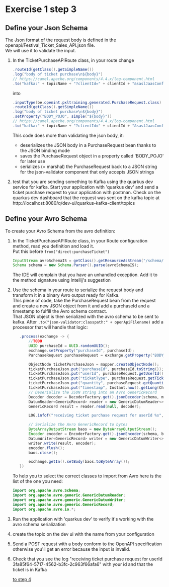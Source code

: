 # Exercise 1 step 3

## Define your Json Schema

The Json format of the request body is defined in the openapi/Festival_Ticket_Sales_API.json file.  
We will use it to validate the input.  


1. In the TicketPurchaseAPIRoute class, in your route change
   ```java
   .routeId(getClass().getSimpleName())
   .log("body of ticket purchase\n${body}")
   // https://camel.apache.org/components/4.4.x/log-component.html
   .to("kafka:" + topicName + "?clientId=" + clientId + "&saslJaasConfig=" + saslJaasConfig);
   ```
   into
   ```java
   .inputType(be.openint.pxltraining.generated.PurchaseRequest.class)
   .routeId(getClass().getSimpleName())
   .log("body of ticket purchase\n${body}")
   .setProperty("BODY_POJO", simple("${body}"))
   // https://camel.apache.org/components/4.4.x/log-component.html
   .to("kafka:" + topicName + "?clientId=" + clientId + "&saslJaasConfig=" + saslJaasConfig);
   ``` 
   This code does more than validating the json body, it:
   - deserializes the JSON body in a PurchaseRequest bean thanks to the JSON binding mode
   - saves the PurchaseRequest object in a property called 'BODY_POJO' for later use
   - serializes (= marshal) the PurchaseRequest back to a JSON string for the json-validator component that only accepts JSON strings
   
2. test that you are sending something to Kafka using the quarkus dev service for kafka.
   Start your application with 'quarkus dev' and send a ticket purchase request to your application with postman.
   Check on the quarkus dev dashboard that the request was sent on the kafka topic at http://localhost:8080/q/dev-ui/quarkus-kafka-client/topics

## Define your Avro Schema

To create your Avro Schema from the avro definition:
1. In the TicketPurchaseAPIRoute class, in your Route configuration method, read you definition and load it.  
   Put this before `from("direct:purchaseTicket")`
   ```java
   InputStream avroSchemaIS = getClass().getResourceAsStream("/schema/schema-ticketPurchase.avsc");
   Schema schema = new Schema.Parser().parse(avroSchemaIS);
   ```
   The IDE will complain that you have an unhandled exception.  Add it to the method signature using Intellij's suggestion
2. Use the schema in your route to serialize the request body and transform it in a binary Avro output ready for Kafka.  
   This piece of code, take the PurchaseRequest bean from the request and create a new JSON object from it and add a purchaseId and a timestamp to fulfill the Avro schema contract.  
   That JSON object is then serialized with the avro schema to be sent to kafka.
   After `.to("json-validator:classpath:" + openApiFilename)` add a processor that will handle that logic:  
   ```java
      .process(exchange -> {
          //TODO
          UUID purchaseId = UUID.randomUUID();
          exchange.setProperty("purchaseId", purchaseId);
          PurchaseRequest purchaseRequest = exchange.getProperty("BODY_POJO", PurchaseRequest.class);

          ObjectNode ticketPurchaseJson = mapper.createObjectNode();
          ticketPurchaseJson.put("purchaseId", purchaseId.toString());
          ticketPurchaseJson.put("userId", purchaseRequest.getUserId().toString());
          ticketPurchaseJson.put("ticketType", purchaseRequest.getTicketType().getValue());
          ticketPurchaseJson.put("quantity", purchaseRequest.getQuantity());
          ticketPurchaseJson.put("timestamp", Instant.now().getLong(ChronoField.INSTANT_SECONDS));
          // Deserialize the JSON string into an Avro GenericRecord
          Decoder decoder = DecoderFactory.get().jsonDecoder(schema, mapper.writeValueAsString(ticketPurchaseJson));
          DatumReader<GenericRecord> reader = new GenericDatumReader<>(schema);
          GenericRecord result = reader.read(null, decoder);

          LOG.infof("receiving ticket purchase request for userId %s", purchaseRequest.getUserId().toString());

          // Serialize the Avro GenericRecord to bytes
          ByteArrayOutputStream baos = new ByteArrayOutputStream();
          Encoder encoder = EncoderFactory.get().jsonEncoder(schema, baos);
          DatumWriter<GenericRecord> writer = new GenericDatumWriter<>(schema);
          writer.write(result, encoder);
          encoder.flush();
          baos.close();

          exchange.getIn().setBody(baos.toByteArray());
      })
   ```  
   To help you to select the correct classes to import from Avro here is the list of the one you need:
   ```java
   import org.apache.avro.Schema;
   import org.apache.avro.generic.GenericDatumReader;
   import org.apache.avro.generic.GenericDatumWriter;
   import org.apache.avro.generic.GenericRecord;
   import org.apache.avro.io.*;
   ```
3. Run the application with 'quarkus dev' to verify it's working with the avro schema serialization
4. create the topic on the dev ui with the name from your configuration
5. Send a POST request with a body conform to the OpenAPI specification otherwise you'll get an error because the input is invalid.
6. Check that you see the log "receiving ticket purchase request for userId 3fa85f64-5717-4562-b3fc-2c963f66afa6" with your id and that the ticket is in Kafka
   
    [to step 4](exercise-1-step-4) 
